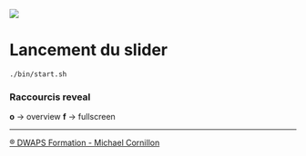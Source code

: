 ![](https://trello-attachments.s3.amazonaws.com/5c176c03b4ac6d35e24cddc4/5ea09dd8dd8d42431aa93dfd/059d197439e28a87319249a07679b5db/dwaps-132.png)

# Lancement du slider

`./bin/start.sh`

### Raccourcis reveal

**o** → overview
**f** → fullscreen

---

[® DWAPS Formation - Michael Cornillon](https://dwaps.fr "DWAPS")
